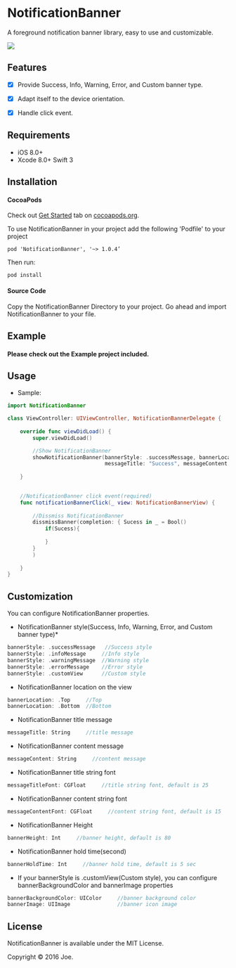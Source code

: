 NotificationBanner
=======
A foreground notification banner library, easy to use and customizable.

<img src="https://raw.githubusercontent.com/joehour/NotificationBanner/master/Example/Example/demo.gif"  />

Features
----------

- [x] Provide Success, Info, Warning, Error, and Custom banner type.
- [x] Adapt itself to the device orientation.
- [x] Handle click event.


Requirements
----------

- iOS 8.0+
- Xcode 8.0+ Swift 3

Installation
----------

#### CocoaPods

Check out [Get Started](https://guides.cocoapods.org/using/getting-started.html) tab on [cocoapods.org](http://cocoapods.org/).

To use NotificationBanner in your project add the following 'Podfile' to your project

    pod 'NotificationBanner', '~> 1.0.4’

Then run:

    pod install

#### Source Code
Copy the NotificationBanner Directory to your project.
Go ahead and import NotificationBanner to your file.


Example
----------

#### Please check out the Example project included.


Usage
----------

* Sample:

```swift
import NotificationBanner

class ViewController: UIViewController, NotificationBannerDelegate {
    
    override func viewDidLoad() {
        super.viewDidLoad()

        //Show NotificationBanner
        showNotificationBanner(bannerStyle: .successMessage, bannerLocation: .Top,
                               messageTitle: "Success", messageContent: "This is a Success notification")
        
    }

    
    //NotificationBanner click event(required)
    func notificationBannerClick(_ view: NotificationBannerView) {
        
        //Dissmiss NotificationBanner
        dissmissBanner(completion: { Sucess in _ = Bool()
            if(Sucess){
              
            }
        }
        )
   
    }
}
```

Customization
----------
You can configure NotificationBanner properties.

* NotificationBanner style(Success, Info, Warning, Error, and Custom banner type)*
```swift
bannerStyle: .successMessage   //Success style
bannerStyle: .infoMessage     //Info style
bannerStyle: .warningMessage  //Warning style
bannerStyle: .errorMessage    //Error style
bannerStyle: .customView      //Custom style
```

* NotificationBanner location on the view
```swift
bannerLocation: .Top     //Top
bannerLocation: .Bottom  //Bottom
```

* NotificationBanner title message
```swift
messageTitle: String     //title message
```

* NotificationBanner content message
```swift
messageContent: String     //content message
```

* NotificationBanner title string font
```swift
messageTitleFont: CGFloat     //title string font, default is 25
```


* NotificationBanner content string font
```swift
messageContentFont: CGFloat     //content string font, default is 15
```

* NotificationBanner Height
```swift
bannerHeight: Int     //banner height, default is 80
```

* NotificationBanner hold time(second)
```swift
bannerHoldTime: Int     //banner hold time, default is 5 sec
```

* If your bannerStyle is .customView(Custom style), you can configure bannerBackgroundColor and bannerImage properties
```swift
bannerBackgroundColor: UIColor     //banner background color
bannerImage: UIImage               //banner icon image
```

License
----------

NotificationBanner is available under the MIT License.

Copyright © 2016 Joe.

